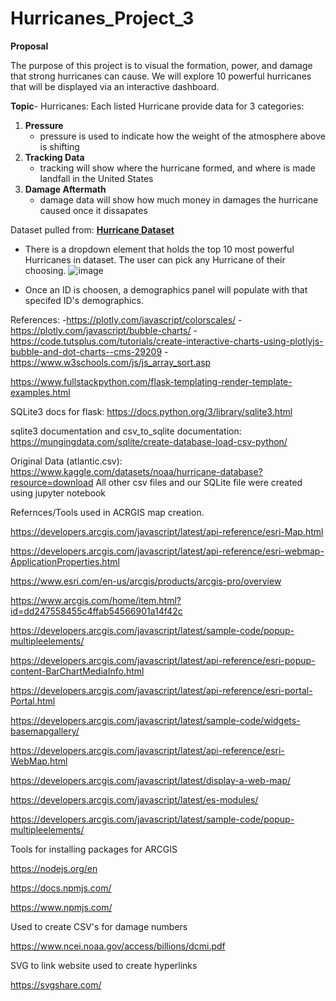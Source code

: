 # Hurricanes_Project_3

**Proposal**

The purpose of this project is to visual the formation, power, and damage that strong hurricanes can cause. We will explore 10 powerful hurricanes that will be displayed via an interactive dashboard.

**Topic**- Hurricanes:
  Each listed Hurricane provide data for 3 categories: 
  1. **Pressure**
      - pressure is used to indicate how the weight of the atmosphere above is shifting
  3. **Tracking Data** 
      - tracking will show where the hurricane formed, and where is made landfall in the United States
  4. **Damage Aftermath**
      - damage data will show how much money in damages the hurricane caused once it dissapates

Dataset pulled from:  [**Hurricane Dataset**](https://www.kaggle.com/datasets/noaa/hurricane-database)

- There is a dropdown element that holds the top 10 most powerful Hurricanes in dataset. The user can pick any Hurricane of their choosing.
![image](https://user-images.githubusercontent.com/115582691/231892259-da5c5bab-7195-44cb-88ac-ca487fc2b204.png)

- Once an ID is choosen, a demographics panel will populate with that specifed ID's demographics.



References:
-https://plotly.com/javascript/colorscales/
-https://plotly.com/javascript/bubble-charts/
-https://code.tutsplus.com/tutorials/create-interactive-charts-using-plotlyjs-bubble-and-dot-charts--cms-29209
-https://www.w3schools.com/js/js_array_sort.asp

https://www.fullstackpython.com/flask-templating-render-template-examples.html

SQLite3 docs for flask:
https://docs.python.org/3/library/sqlite3.html

sqlite3 documentation and csv_to_sqlite documentation:
https://mungingdata.com/sqlite/create-database-load-csv-python/

Original Data (atlantic.csv):
https://www.kaggle.com/datasets/noaa/hurricane-database?resource=download
All other csv files and our SQLite file were created using jupyter notebook



Refernces/Tools used in ACRGIS map creation. 

https://developers.arcgis.com/javascript/latest/api-reference/esri-Map.html

https://developers.arcgis.com/javascript/latest/api-reference/esri-webmap-ApplicationProperties.html

https://www.esri.com/en-us/arcgis/products/arcgis-pro/overview

https://www.arcgis.com/home/item.html?id=dd247558455c4ffab54566901a14f42c

https://developers.arcgis.com/javascript/latest/sample-code/popup-multipleelements/

https://developers.arcgis.com/javascript/latest/api-reference/esri-popup-content-BarChartMediaInfo.html

https://developers.arcgis.com/javascript/latest/api-reference/esri-portal-Portal.html

https://developers.arcgis.com/javascript/latest/sample-code/widgets-basemapgallery/

https://developers.arcgis.com/javascript/latest/api-reference/esri-WebMap.html

https://developers.arcgis.com/javascript/latest/display-a-web-map/

https://developers.arcgis.com/javascript/latest/es-modules/

https://developers.arcgis.com/javascript/latest/sample-code/popup-multipleelements/

Tools for installing packages for ARCGIS 

https://nodejs.org/en

https://docs.npmjs.com/

https://www.npmjs.com/

Used to create CSV's for damage numbers

https://www.ncei.noaa.gov/access/billions/dcmi.pdf

SVG to link website used to create hyperlinks 

https://svgshare.com/
